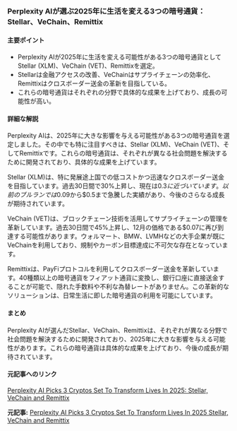 ### Perplexity AIが選ぶ2025年に生活を変える3つの暗号通貨：Stellar、VeChain、Remittix

#### 主要ポイント
- Perplexity AIが2025年に生活を変える可能性がある3つの暗号通貨としてStellar (XLM)、VeChain (VET)、Remittixを選定。
- Stellarは金融アクセスの改善、VeChainはサプライチェーンの効率化、Remittixはクロスボーダー送金の革新を目指している。
- これらの暗号通貨はそれぞれの分野で具体的な成果を上げており、成長の可能性が高い。

#### 詳細な解説

Perplexity AIは、2025年に大きな影響を与える可能性がある3つの暗号通貨を選定しました。その中でも特に注目すべきは、Stellar (XLM)、VeChain (VET)、そしてRemittixです。これらの暗号通貨は、それぞれが異なる社会問題を解決するために開発されており、具体的な成果を上げています。

Stellar (XLM)は、特に発展途上国での低コストかつ迅速なクロスボーダー送金を目指しています。過去30日間で30%上昇し、現在は$0.3に近づいています。以前のブルランでは$0.09から$0.5まで急騰した実績があり、今後のさらなる成長が期待されています。

VeChain (VET)は、ブロックチェーン技術を活用してサプライチェーンの管理を革新しています。過去30日間で45%上昇し、12月の価格である$0.07に再び到達する可能性があります。ウォルマート、BMW、LVMHなどの大手企業が既にVeChainを利用しており、規制やカーボン目標達成に不可欠な存在となっています。

Remittixは、PayFiプロトコルを利用してクロスボーダー送金を革新しています。40種類以上の暗号通貨をフィアット通貨に変換し、銀行口座に直接送金することが可能で、隠れた手数料や不利な為替レートがありません。この革新的なソリューションは、日常生活に即した暗号通貨の利用を可能にしています。

#### まとめ
Perplexity AIが選んだStellar、VeChain、Remittixは、それぞれが異なる分野で社会問題を解決するために開発されており、2025年に大きな影響を与える可能性があります。これらの暗号通貨は具体的な成果を上げており、今後の成長が期待されています。

#### 元記事へのリンク
[Perplexity AI Picks 3 Cryptos Set To Transform Lives In 2025: Stellar, VeChain and Remittix](リンク先URL)

**元記事:** [Perplexity AI Picks 3 Cryptos Set To Transform Lives In 2025 Stellar, VeChain and Remittix](https://www.analyticsinsight.net/cryptocurrency-analytics-insight/perplexity-ai-picks-3-cryptos-set-to-transform-lives-in-2025-stellar-vechain-and-remittix)